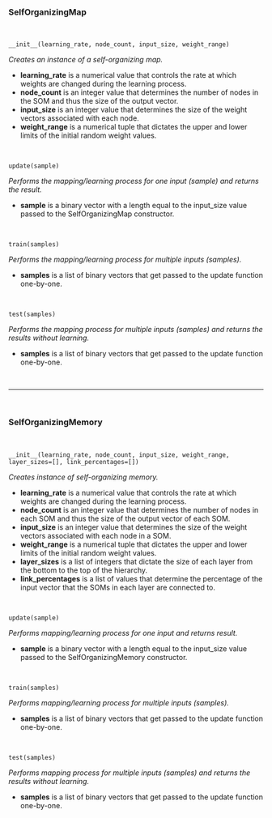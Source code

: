 ### SelfOrganizingMap

<br/>

	__init__(learning_rate, node_count, input_size, weight_range)

_Creates an instance of a self-organizing map._

* __learning_rate__ is a numerical value that controls the rate at which weights are changed during the learning process.
* __node_count__ is an integer value that determines the number of nodes in the SOM and thus the size of the output vector.
* __input_size__ is an integer value that determines the size of the weight vectors associated with each node.
* __weight_range__ is a numerical tuple that dictates the upper and lower limits of the initial random weight values. 

<br/>
	
	update(sample)

_Performs the mapping/learning process for one input (sample) and returns the result._

* __sample__ is a binary vector with a length equal to the input_size value passed to the SelfOrganizingMap constructor. 

<br/>

	train(samples)
		
_Performs the mapping/learning process for multiple inputs (samples)._

* __samples__ is a list of binary vectors that get passed to the update function one-by-one.

<br/>

	test(samples)
			
_Performs the mapping process for multiple inputs (samples) and returns the results without learning._

* __samples__ is a list of binary vectors that get passed to the update function one-by-one.

<br/>

***

<br/>

### SelfOrganizingMemory

<br/>

	__init__(learning_rate, node_count, input_size, weight_range, layer_sizes=[], link_percentages=[])
	
_Creates instance of self-organizing memory._
	
* __learning_rate__ is a numerical value that controls the rate at which weights are changed during the learning process.
* __node_count__ is an integer value that determines the number of nodes in each SOM and thus the size of the output vector of each SOM.
* __input_size__ is an integer value that determines the size of the weight vectors associated with each node in a SOM.
* __weight_range__ is a numerical tuple that dictates the upper and lower limits of the initial random weight values.
* __layer_sizes__ is a list of integers that dictate the size of each layer from the bottom to the top of the hierarchy.
* __link_percentages__ is a list of values that determine the percentage of the input vector that the SOMs in each layer are connected to. 

<br/>

	update(sample)

_Performs mapping/learning process for one input and returns result._

* __sample__ is a binary vector with a length equal to the input_size value passed to the SelfOrganizingMemory constructor. 

<br/>

	train(samples)
	
_Performs mapping/learning process for multiple inputs (samples)._

* __samples__ is a list of binary vectors that get passed to the update function one-by-one.

<br/>

	test(samples)
			
_Performs mapping process for multiple inputs (samples) and returns the results without learning._

* __samples__ is a list of binary vectors that get passed to the update function one-by-one.


